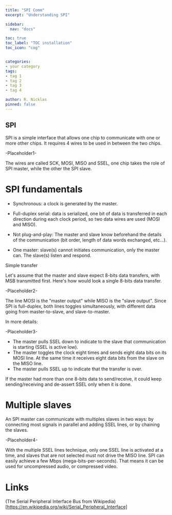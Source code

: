 ```yaml
---
title: "SPI Comm"
excerpt: "Understanding SPI"

sidebar:
  nav: "docs"

toc: true
toc_label: "TOC installation"
toc_icon: "cog"


categories:
- your category
tags:
- tag 1
- tag 2
- tag 3
- tag 4

author: R. Nicklas
pinned: false
---
```



## SPI


SPI is a simple interface that allows one chip to communicate with one or more other chips. 
It requires 4 wires to be used in between the two chips.


-Placeholder1-

The wires are called SCK, MOSI, MISO and SSEL, one chip takes the role of SPI master, while the other the SPI slave.


# SPI fundamentals


   * Synchronous: a clock is generated by the master.

   * Full-duplex serial: data is serialized, one bit of data is transferred in each direction during each clock period, so two data wires are used (MOSI and MISO).

   * Not plug-and-play: The master and slave know beforehand the details of the communication (bit order, length of data words exchanged, etc...).

   * One master: slave(s) cannot initiates communication, only the master can. The slave(s) listen and respond.

Simple transfer

Let's assume that the master and slave expect 8-bits data transfers, with MSB transmitted first.
Here's how would look a single 8-bits data transfer.

-Placeholder2-


The line MOSI is the "master output" while MISO is the "slave output". Since SPI is full-duplex, both lines toggles simultaneously, with different data going from master-to-slave, and slave-to-master.

In more details:

-Placeholder3-


   * The master pulls SSEL down to indicate to the slave that communication is starting (SSEL is active low).
   * The master toggles the clock eight times and sends eight data bits on its MOSI line. At the same time it receives eight data bits from the slave on the MISO line.
   * The master pulls SSEL up to indicate that the transfer is over.

If the master had more than one 8-bits data to send/receive, it could keep sending/receiving and de-assert SSEL only when it is done.


# Multiple slaves

An SPI master can communicate with multiples slaves in two ways: by connecting most signals in parallel and adding SSEL lines, or by chaining the slaves.

-Placeholder4-

With the multiple SSEL lines technique, only one SSEL line is activated at a time, and slaves that are not selected must not drive the MISO line.
SPI can easily achieve a few Mbps (mega-bits-per-seconds). That means it can be used for uncompressed audio, or compressed video.

# Links

   (The Serial Peripheral Interface Bus from Wikipedia)[https://en.wikipedia.org/wiki/Serial_Peripheral_Interface]
